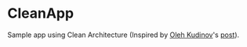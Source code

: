 # CleanApp

Sample app using Clean Architecture (Inspired by [Oleh Kudinov](https://medium.com/@olehkudinov)'s [post](https://tech.olx.com/clean-architecture-and-mvvm-on-ios-c9d167d9f5b3)).
